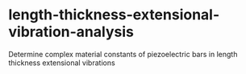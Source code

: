 # length-thickness-extensional-vibration-analysis
Determine complex material constants of piezoelectric bars in length thickness extensional vibrations
